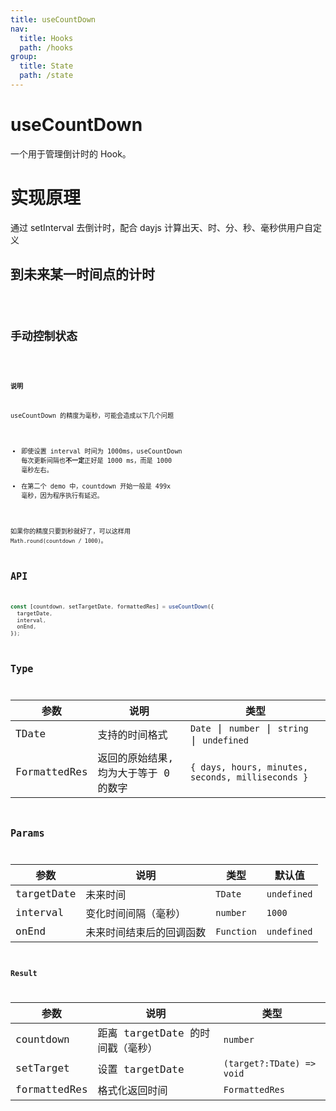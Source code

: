 ```yaml
---
title: useCountDown
nav:
  title: Hooks
  path: /hooks
group:
  title: State
  path: /state
---
```


# useCountDown

一个用于管理倒计时的 Hook。

# 实现原理

通过 setInterval 去倒计时，配合 dayjs 计算出天、时、分、秒、毫秒供用户自定义

## 到未来某一时间点的计时

<code src="./demo/demo1.tsx" />

## 手动控制状态

<code src="./demo/demo2.tsx" />

**说明**

useCountDown 的精度为毫秒，可能会造成以下几个问题

- 即使设置 interval 时间为 1000ms，useCountDown 每次更新间隔也**不一定**正好是 1000 ms，而是 1000 毫秒左右。
- 在第二个 demo 中，countdown 开始一般是 499x 毫秒，因为程序执行有延迟。

如果你的精度只要到秒就好了，可以这样用 `Math.round(countdown / 1000)`。

## API

```typescript
const [countdown, setTargetDate, formattedRes] = useCountDown({
  targetDate,
  interval,
  onEnd,
});
```

## Type

| 参数         | 说明                                  | 类型                                              |
| ------------ | ------------------------------------- | ------------------------------------------------- |
| TDate        | 支持的时间格式                        | `Date` \| `number` \| `string` \| `undefined`     |
| FormattedRes | 返回的原始结果, 均为大于等于 0 的数字 | `{ days, hours, minutes, seconds, milliseconds }` |

## Params

| 参数       | 说明                     | 类型       | 默认值      |
| ---------- | ------------------------ | ---------- | ----------- |
| targetDate | 未来时间                 | `TDate`    | `undefined` |
| interval   | 变化时间间隔（毫秒）     | `number`   | `1000`      |
| onEnd      | 未来时间结束后的回调函数 | `Function` | `undefined` |

### Result

| 参数         | 说明                             | 类型                      |
| ------------ | -------------------------------- | ------------------------- |
| countdown    | 距离 targetDate 的时间戳（毫秒） | `number`                  |
| setTarget    | 设置 targetDate                  | `(target?:TDate) => void` |
| formattedRes | 格式化返回时间                   | `FormattedRes`            |
